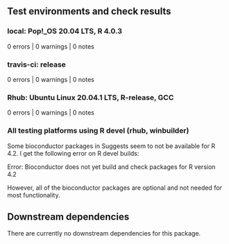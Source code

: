 ## Test environments and check results


### local: Pop!_OS 20.04 LTS, R 4.0.3 

0 errors | 0 warnings | 0 notes

### travis-ci: release

0 errors | 0 warnings | 0 notes

### Rhub: Ubuntu Linux 20.04.1 LTS, R-release, GCC

0 errors | 0 warnings | 0 notes

### All testing platforms using R devel (rhub, winbuilder)

Some bioconductor packages in Suggests seem to not be available for R 4.2. I get the following error on R devel builds: 

Error: Bioconductor does not yet build and check packages for R version 4.2

However, all of the bioconductor packages are optional and not needed for most functionality.


## Downstream dependencies

There are currently no downstream dependencies for this package.

